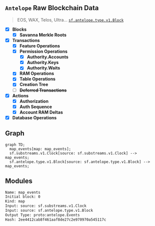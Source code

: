## `Antelope` Raw Blockchain Data

> EOS, WAX, Telos, Ultra...
> [`sf.antelope.type.v1.Block`](https://buf.build/pinax/firehose-antelope/docs/main:sf.antelope.type.v1)

- [x] **Blocks**
  - [x] **Savanna Merkle Roots**
- [x] **Transactions**
  - [x] **Feature Operations**
  - [x] **Permission Operations**
    - [x] **Authority.Accounts**
    - [x] **Authority.Keys**
    - [x] **Authority.Waits**
  - [x] **RAM Operations**
  - [x] **Table Operations**
  - [x] **Creation Tree**
  - [ ] ~~**Deferred Transactions**~~
- [x] **Actions**
  - [x] **Authorization**
  - [x] **Auth Sequence**
  - [x] **Account RAM Deltas**
- [x] **Database Operations**

## Graph

```mermaid
graph TD;
  map_events[map: map_events];
  sf.substreams.v1.Clock[source: sf.substreams.v1.Clock] --> map_events;
  sf.antelope.type.v1.Block[source: sf.antelope.type.v1.Block] --> map_events;
```

## Modules

```bash
Name: map_events
Initial block: 0
Kind: map
Input: source: sf.substreams.v1.Clock
Input: source: sf.antelope.type.v1.Block
Output Type: proto:antelope.Events
Hash: 2ee4412cab8f461aaf8de27c2e970970a545117c
```
